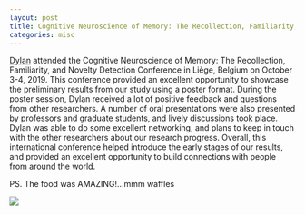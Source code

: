 ```yaml
---
layout: post
title: Cognitive Neuroscience of Memory: The Recollection, Familiarity, and Novelty Detection Conference
categories: misc
---
```

[Dylan](../../../../grad/DylanFranklin.html) attended the Cognitive Neuroscience of Memory: The Recollection, Familiarity, and Novelty Detection Conference in Liège, Belgium on October 3-4, 2019. This conference provided an excellent opportunity to showcase the preliminary results from our study using a poster format. During the poster session, Dylan received a lot of positive feedback and questions from other researchers. A number of oral presentations were also presented by professors and graduate students, and lively discussions took place. Dylan was able to do some excellent networking, and plans to keep in touch with the other researchers about our research progress. Overall, this international conference helped introduce the early stages of our results, and provided an excellent opportunity to build connections with people from around the world. 

PS. The food was AMAZING!...mmm waffles

<img src="../../../../images/DylanBrussels2019.png" />

